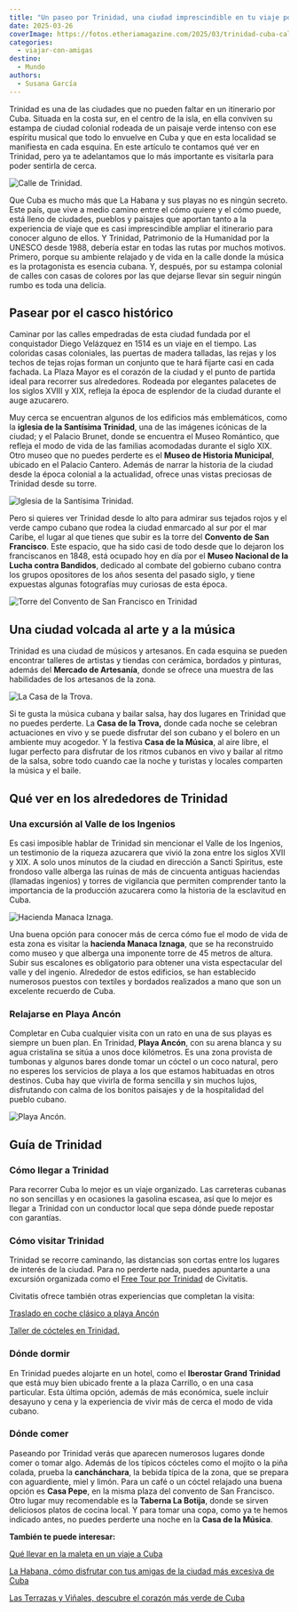 ```yaml
---
title: "Un paseo por Trinidad, una ciudad imprescindible en tu viaje por Cuba"
date: 2025-03-26
coverImage: https://fotos.etheriamagazine.com/2025/03/trinidad-cuba-calle.jpg
categories: 
  - viajar-con-amigas
destino: 
  - Mundo
authors: 
  - Susana García
---
```


Trinidad es una de las ciudades que no pueden faltar en un itinerario por Cuba. Situada 
en la costa sur, en el centro de la isla, en ella conviven su estampa de ciudad colonial 
rodeada de un paisaje verde intenso con ese espíritu musical que todo lo envuelve en 
Cuba y que en esta localidad se manifiesta en cada esquina. En este artículo te contamos 
qué ver en Trinidad, pero ya te adelantamos que lo más importante es visitarla para 
poder sentirla de cerca. 

![Calle de Trinidad.](https://fotos.etheriamagazine.com/2025/03/trinidad-cuba-calle.jpg "Calle de Trinidad. © Susana García")

Que Cuba es mucho más que La Habana y sus playas no es ningún secreto. Este país, que 
vive a medio camino entre el cómo quiere y el cómo puede, está lleno de ciudades, 
pueblos y paisajes que aportan tanto a la experiencia de viaje que es casi 
imprescindible ampliar el itinerario para conocer alguno de ellos. Y Trinidad, 
Patrimonio de la Humanidad por la UNESCO desde 1988, debería estar en todas las rutas 
por muchos motivos. Primero, porque su ambiente relajado y de vida en la calle donde la 
música es la protagonista es esencia cubana. Y, después, por su estampa colonial de 
calles con casas de colores por las que dejarse llevar sin seguir ningún rumbo es toda 
una delicia. 

## Pasear por el casco histórico

Caminar por las calles empedradas de esta ciudad fundada por el conquistador Diego 
Velázquez en 1514 es un viaje en el tiempo. Las coloridas casas coloniales, las puertas 
de madera talladas, las rejas y los techos de tejas rojas forman un conjunto que te hará 
fijarte casi en cada fachada. La Plaza Mayor es el corazón de la ciudad y el punto de 
partida ideal para recorrer sus alrededores. Rodeada por elegantes palacetes de los 
siglos XVIII y XIX, refleja la época de esplendor de la ciudad durante el auge 
azucarero. 

Muy cerca se encuentran algunos de los edificios más emblemáticos, como la **iglesia de 
la Santísima Trinidad**, una de las imágenes icónicas de la ciudad; y el Palacio Brunet, 
donde se encuentra el Museo Romántico, que refleja el modo de vida de las familias 
acomodadas durante el siglo XIX. Otro museo que no puedes perderte es el **Museo de 
Historia Municipal**, ubicado en el Palacio Cantero. Además de narrar la historia de la 
ciudad desde la época colonial a la actualidad, ofrece unas vistas preciosas de Trinidad 
desde su torre. 

![Iglesia de la Santísima Trinidad.](https://fotos.etheriamagazine.com/2025/03/trinidad-cuba-santisima-trinidad.jpg "Iglesia de la Santísima Trinidad. © Susana García")

Pero si quieres ver Trinidad desde lo alto para admirar sus tejados rojos y el verde 
campo cubano que rodea la ciudad enmarcado al sur por el mar Caribe, el lugar al que 
tienes que subir es la torre del **Convento de San Francisco**. Este espacio, que ha 
sido casi de todo desde que lo dejaron los franciscanos en 1848, está ocupado hoy en día 
por el **Museo Nacional de la Lucha contra Bandidos**, dedicado al combate del gobierno 
cubano contra los grupos opositores de los años sesenta del pasado siglo, y tiene 
expuestas algunas fotografías muy curiosas de esta época. 

![Torre del Convento de San Francisco en Trinidad](https://fotos.etheriamagazine.com/2025/03/trinidad-torre.jpg "Torre del Convento de San Francisco. © Susana García")

## Una ciudad volcada al arte y a la música

Trinidad es una ciudad de músicos y artesanos. En cada esquina se pueden encontrar 
talleres de artistas y tiendas con cerámica, bordados y pinturas, además del **Mercado 
de Artesanía**, donde se ofrece una muestra de las habilidades de los artesanos de la 
zona. 

![La Casa de la Trova.](https://fotos.etheriamagazine.com/2025/03/trinidad-cuba-casa-trova.jpg "La Casa de la Trova. © Susana García")

Si te gusta la música cubana y bailar salsa, hay dos lugares en Trinidad que no puedes 
perderte. La **Casa de la Trova,** donde cada noche se celebran actuaciones en vivo y se 
puede disfrutar del son cubano y el bolero en un ambiente muy acogedor. Y la festiva 
**Casa de la Música**, al aire libre, el lugar perfecto para disfrutar de los ritmos 
cubanos en vivo y bailar al ritmo de la salsa, sobre todo cuando cae la noche y turistas 
y locales comparten la música y el baile. 

## Qué ver en los alrededores de Trinidad

### Una excursión al Valle de los Ingenios

Es casi imposible hablar de Trinidad sin mencionar el Valle de los Ingenios, un 
testimonio de la riqueza azucarera que vivió la zona entre los siglos XVII y XIX. A solo 
unos minutos de la ciudad en dirección a Sancti Spiritus, este frondoso valle alberga 
las ruinas de más de cincuenta antiguas haciendas (llamadas ingenios) y torres de 
vigilancia que permiten comprender tanto la importancia de la producción azucarera como 
la historia de la esclavitud en Cuba. 

![Hacienda Manaca Iznaga.](https://fotos.etheriamagazine.com/2025/03/cuba-valle-ingenios-manaca-iznaga.jpg "Hacienda Manaca Iznaga. © Susana García")

Una buena opción para conocer más de cerca cómo fue el modo de vida de esta zona es 
visitar la **hacienda Manaca Iznaga**, que se ha reconstruido como museo y que alberga 
una imponente torre de 45 metros de altura. Subir sus escalones es obligatorio para 
obtener una vista espectacular del valle y del ingenio. Alrededor de estos edificios, se 
han establecido numerosos puestos con textiles y bordados realizados a mano que son un 
excelente recuerdo de Cuba. 

### Relajarse en Playa Ancón

Completar en Cuba cualquier visita con un rato en una de sus playas es siempre un buen 
plan. En Trinidad, **Playa Ancón**, con su arena blanca y su agua cristalina se sitúa a 
unos doce kilómetros. Es una zona provista de tumbonas y algunos bares donde tomar un 
cóctel o un coco natural, pero no esperes los servicios de playa a los que estamos 
habituadas en otros destinos. Cuba hay que vivirla de forma sencilla y sin muchos lujos, 
disfrutando con calma de los bonitos paisajes y de la hospitalidad del pueblo cubano. 

![Playa Ancón.](https://fotos.etheriamagazine.com/2025/03/cuba-trinidad-playa-ancon.jpg "Playa Ancón. © Susana García")

## Guía de Trinidad

### Cómo llegar a Trinidad

Para recorrer Cuba lo mejor es un viaje organizado. Las carreteras cubanas no son 
sencillas y en ocasiones la gasolina escasea, así que lo mejor es llegar a Trinidad con 
un conductor local que sepa dónde puede repostar con garantías. 

### Cómo visitar Trinidad

Trinidad se recorre caminando, las distancias son cortas entre los lugares de interés de 
la ciudad. Para no perderte nada, puedes apuntarte a una excursión organizada como el [Free 
Tour por Trinidad](https://www.civitatis.com/es/trinidad/free-tour-trinidad/?aid=10211) 
de Civitatis. 

Civitatis ofrece también otras experiencias que completan la visita: 

[Traslado en coche clásico a playa 
Ancón](https://www.civitatis.com/es/trinidad/traslado-playa-ancon/?aid=10211) 

[Taller de cócteles en 
Trinidad.](https://www.civitatis.com/es/trinidad/taller-cocteles-trinidad/?aid=10211) 

### Dónde dormir

En Trinidad puedes alojarte en un hotel, como el **Iberostar Grand Trinidad** que está 
muy bien ubicado frente a la plaza Carrillo, o en una casa particular. Esta última 
opción, además de más económica, suele incluir desayuno y cena y la experiencia de vivir 
más de cerca el modo de vida cubano. 

### Dónde comer

Paseando por Trinidad verás que aparecen numerosos lugares donde comer o tomar algo. 
Además de los típicos cócteles como el mojito o la piña colada, prueba la 
**canchánchara**, la bebida típica de la zona, que se prepara con aguardiente, miel y 
limón. Para un café o un cóctel relajado una buena opción es **Casa Pepe**, en la misma 
plaza del convento de San Francisco. Otro lugar muy recomendable es la **Taberna La 
Botija**, donde se sirven deliciosos platos de cocina local. Y para tomar una copa, como 
ya te hemos indicado antes, no puedes perderte una noche en la **Casa de la Música**. 

**También te puede interesar:** 

[Qué llevar en la maleta en un viaje a 
Cuba](https://etheriamagazine.com/2024/02/28/que-llevar-maleta-viaje-a-cuba/) 

[La Habana, cómo disfrutar con tus amigas de la ciudad más excesiva de 
Cuba](https://etheriamagazine.com/2024/08/30/la-habana-cuba-con-amigas/) 

[Las Terrazas y Viñales, descubre el corazón más verde de 
Cuba](https://etheriamagazine.com/2024/12/06/las-terrazas-y-vinales-cuba/)
